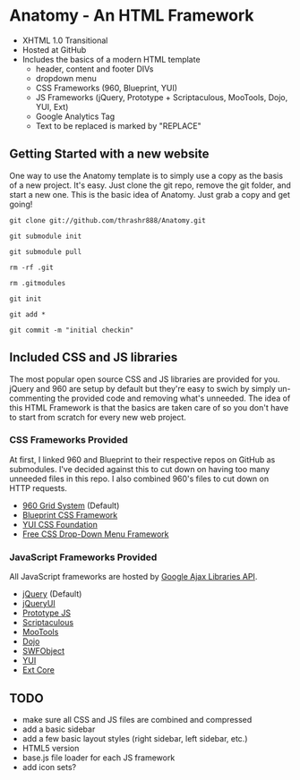 # Anatomy - An HTML Framework

- XHTML 1.0 Transitional
- Hosted at GitHub
- Includes the basics of a modern HTML template
  - header, content and footer DIVs
  - dropdown menu
  - CSS Frameworks (960, Blueprint, YUI)
  - JS Frameworks (jQuery, Prototype + Scriptaculous, MooTools, Dojo, YUI, Ext)
  - Google Analytics Tag
  - Text to be replaced is marked by "REPLACE"

## Getting Started with a new website

One way to use the Anatomy template is to simply use a copy as the basis of a new project. It's easy. Just clone the git repo, remove the git folder, and start a new one. This is the basic idea of Anatomy. Just grab a copy and get going!

    git clone git://github.com/thrashr888/Anatomy.git

    git submodule init

    git submodule pull

    rm -rf .git

    rm .gitmodules

    git init

    git add *

    git commit -m "initial checkin"


## Included CSS and JS libraries

The most popular open source CSS and JS libraries are provided for you. jQuery and 960 are setup by default but they're easy to swich by simply un-commenting the provided code and removing what's unneeded. The idea of this HTML Framework is that the basics are taken care of so you don't have to start from scratch for every new web project.

### CSS Frameworks Provided

At first, I linked 960 and Blueprint to their respective repos on GitHub as submodules. I've decided against this to cut down on having too many unneeded files in this repo. I also combined 960's files to cut down on HTTP requests.

- [960 Grid System](http://960.gs) (Default)
- [Blueprint CSS Framework](http://blueprintcss.org)
- [YUI CSS Foundation](http://developer.yahoo.com/yui/base/)
- [Free CSS Drop-Down Menu Framework](http://www.lwis.net/free-css-drop-down-menu)

### JavaScript Frameworks Provided

All JavaScript frameworks are hosted by [Google Ajax Libraries API](http://code.google.com/apis/ajaxlibs/).

- [jQuery](http://jquery.com/) (Default)
- [jQueryUI](http://jqueryui.com/)
- [Prototype JS](http://prototypejs.org/)
- [Scriptaculous](http://script.aculo.us/)
- [MooTools](http://mootools.net/)
- [Dojo](http://www.dojotoolkit.org/)
- [SWFObject](http://code.google.com/p/swfobject/)
- [YUI](http://developer.yahoo.com/yui/)
- [Ext Core](http://www.extjs.com/products/extcore/)


## TODO

- make sure all CSS and JS files are combined and compressed
- add a basic sidebar
- add a few basic layout styles (right sidebar, left sidebar, etc.)
- HTML5 version
- base.js file loader for each JS framework
- add icon sets?
